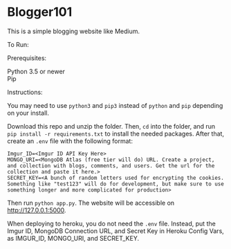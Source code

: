 # Blogger101

This is a simple blogging website like Medium. 

To Run:

Prerequisites:

Python 3.5 or newer \
Pip

Instructions:

You may need to use `python3` and `pip3` instead of `python` and `pip` depending on your install. 

Download this repo and unzip the folder. Then, `cd` into the folder, and run `pip install -r requirements.txt` to install the needed packages. After that, create an `.env` file with the following format:

```
Imgur_ID=<Imgur ID API Key Here>
MONGO_URI=<MongoDB Atlas (free tier will do) URL. Create a project, and collection with blogs, comments, and users. Get the url for the collection and paste it here.>
SECRET_KEY=<A bunch of random letters used for encrypting the cookies. Something like "test123" will do for development, but make sure to use something longer and more complicated for production>
```

Then run `python app.py`. The website will be accessible on http://127.0.0.1:5000. 


When deploying to heroku, you do not need the `.env` file. Instead, put the Imgur ID, MongoDB Connection URL, and Secret Key in Heroku Config Vars, as IMGUR_ID, MONGO_URI, and SECRET_KEY. 
